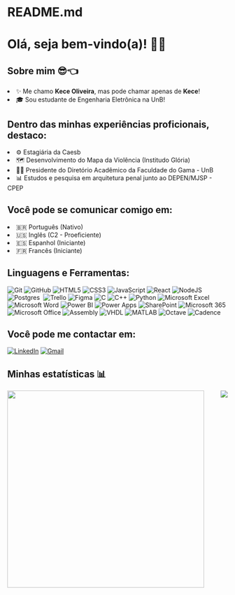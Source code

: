 # README.md

# Olá, seja bem-vindo(a)! 👋😁

## Sobre mim 😎👈
<li>✨ Me chamo <strong>Kece Oliveira</strong>, mas pode chamar apenas de <strong>Kece</strong>!
<li>🎓 Sou estudante de Engenharia Eletrônica na UnB!

## Dentro das minhas experiências proficionais, destaco:

<li>⚙️ Estagiária da Caesb
<li>🗺️ Desenvolvimento do Mapa da Violência (Institudo Glória)
<li>👩‍🏫 Presidente do Diretório Acadêmico da Faculdade do Gama - UnB
<li>📊 Estudos e pesquisa em arquitetura penal junto ao DEPEN/MJSP - CPEP

## Você pode se comunicar comigo em:
<li>🇧🇷 Português (Nativo)
<li>🇺🇸 Inglês (C2 - Proeficiente)
<li>🇪🇸 Espanhol (Iniciante)
<li>🇫🇷 Francês (Iniciante)

## Linguagens e Ferramentas:

![Git](https://img.shields.io/static/v1?style=for-the-badge&message=Git&color=F05032&logo=Git&logoColor=FFFFFF&label=)
![GitHub](https://img.shields.io/static/v1?style=for-the-badge&message=GitHub&color=181717&logo=GitHub&logoColor=FFFFFF&label=)
![HTML5](https://img.shields.io/static/v1?style=for-the-badge&message=HTML5&color=E34F26&logo=HTML5&logoColor=FFFFFF&label=)
![CSS3](https://img.shields.io/static/v1?style=for-the-badge&message=CSS3&color=1572B6&logo=CSS3&logoColor=FFFFFF&label=)
![JavaScript](https://img.shields.io/static/v1?style=for-the-badge&message=JavaScript&color=222222&logo=JavaScript&logoColor=F7DF1E&label=)
![React](https://img.shields.io/static/v1?style=for-the-badge&message=React&color=222222&logo=React&logoColor=61DAFB&label=)
![NodeJS](https://img.shields.io/badge/node.js-6DA55F?style=for-the-badge&logo=node.js&logoColor=white)&nbsp;
![Postgres](https://img.shields.io/badge/postgres-%23316192.svg?style=for-the-badge&logo=postgresql&logoColor=white)&nbsp;
![Trello](https://img.shields.io/static/v1?style=for-the-badge&message=Trello&color=0052CC&logo=Trello&logoColor=FFFFFF&label=)
![Figma](https://img.shields.io/badge/figma-%23F24E1E.svg?style=for-the-badge&logo=figma&logoColor=white)
![C](https://img.shields.io/badge/c-%2300599C.svg?style=for-the-badge&logo=c&logoColor=white)
![C++](https://img.shields.io/badge/C%2B%2B-00599C?style=for-the-badge&logo=c%2B%2B&logoColor=white)
![Python](https://img.shields.io/badge/Python-14354C?style=for-the-badge&logo=python&logoColor=white)
![Microsoft Excel](https://img.shields.io/badge/Microsoft_Excel-217346?style=for-the-badge&logo=microsoft-excel&logoColor=white)
![Microsoft Word](https://img.shields.io/badge/Microsoft_Word-2B579A?style=for-the-badge&logo=microsoft-word&logoColor=white)
![Power BI](https://img.shields.io/badge/Power_BI-F2C300?style=for-the-badge&logo=powerbi&logoColor=white)
![Power Apps](https://img.shields.io/badge/Power_Apps-3A8DFF?style=for-the-badge&logo=powerapps&logoColor=white)
![SharePoint](https://img.shields.io/badge/SharePoint-0078D4?style=for-the-badge&logo=microsoft-sharepoint&logoColor=white)
![Microsoft 365](https://img.shields.io/badge/Microsoft_365-0078D4?style=for-the-badge&logo=microsoft-365&logoColor=white)
![Microsoft Office](https://img.shields.io/badge/Microsoft_Office-6C6E6F?style=for-the-badge&logo=microsoft-office&logoColor=white)
![Assembly](https://img.shields.io/badge/Assembly-000000?style=for-the-badge&logo=python&logoColor=white)
![VHDL](https://img.shields.io/badge/VHDL-2C3E50?style=for-the-badge&logo=arduino&logoColor=white)
![MATLAB](https://img.shields.io/badge/MATLAB-0072C6?style=for-the-badge&logo=matlab&logoColor=white)
![Octave](https://img.shields.io/badge/Octave-004B49?style=for-the-badge&logo=gnu&logoColor=white)
![Cadence](https://img.shields.io/badge/Cadence-004B49?style=for-the-badge&logo=google&logoColor=white)


## Você pode me contactar em:
[![LinkedIn](https://img.shields.io/static/v1?style=for-the-badge&message=LinkedIn&color=0A66C2&logo=LinkedIn&logoColor=FFFFFF&label=)][linkedin]
[![Gmail](https://img.shields.io/static/v1?style=for-the-badge&message=Gmail&color=EA4335&logo=Gmail&logoColor=FFFFFF&label=)][gmail]
  
[linkedin]: [https://www.linkedin.com/in/ana-j%C3%BAlia-batista-de-souza-a506a91b2](https://www.linkedin.com/in/kece-line-oliveira-7b5038236/)
[gmail]: mailto:keceline74@gmail.com

  
## Minhas estatísticas 📊
<img align="left" width="450" src="https://github-readme-stats.vercel.app/api?username=Kec3-Lin3&show_icons=true&count_private=true&hide=stars,issues" />
<img align="right" src="https://github-readme-stats.vercel.app/api/top-langs/?username=Kec3-Lin3&layout=compact" />
